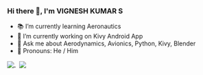 ### Hi there 👋, I'm VIGNESH KUMAR S

<!--
**VICTORVICKIE/VICTORVICKIE** is a ✨ _special_ ✨ repository because its `README.md` (this file) appears on your GitHub profile.

Here are some ideas to get you started:

- 🔭 I’m currently working on ...
- 🌱 I’m currently learning ...
- 👯 I’m looking to collaborate on ...
- 🤔 I’m looking for help with ...
- 💬 Ask me about ...
- 📫 How to reach me: ...
- 😄 Pronouns: ...
- ⚡ Fun fact: ...
-->
- :books: I’m currently learning Aeronautics
- 🔭 I’m currently working on Kivy Android App
-  💬 Ask me about Aerodynamics, Avionics, Python, Kivy, Blender
-  :man: Pronouns: He / Him

<a href="https://github.com/VICTORVICKIE/github-readme-stats">
  <img align="center" src="https://github-readme-stats.vercel.app/api?username=VICTORVICKIE&show_icons=true&theme=tokyonight&hide=issues,)" />
</a>&nbsp;
<a href="https://github.com/VICTORVICKIE/github-readme-stats">
  <img align="center" src="https://github-readme-stats.vercel.app/api/top-langs/?username=VICTORVICKIE&layout=compact&theme=tokyonight" />
</a>
